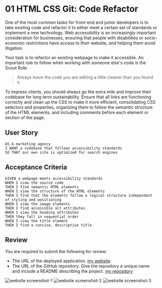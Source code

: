 # 01 HTML CSS Git: Code Refactor

One of the most common tasks for front-end and junior developers is to take existing code and refactor it to either meet a certain set of standards or implement a new technology. Web accessibility is an increasingly important consideration for businesses, ensuring that people with disabilities or socio-economic restrictions have access to their website, and helping them avoid litigation.

Your task is to refactor an existing webpage to make it accessible. An important rule to follow when working with someone else's code is the Scout Rule:

> Always leave the code you are editing a little cleaner than you found it.

To impress clients, you should always go the extra mile and improve their codebase for long term sustainability. Ensure that all links are functioning correctly and clean up the CSS to make it more efficient, consolidating CSS selectors and properties, organizing them to follow the semantic structure of the HTML elements, and including comments before each element or section of the page.

## User Story

```
AS A marketing agency
I WANT a codebase that follows accessibility standards
SO THAT our own site is optimized for search engines
```

## Acceptance Criteria

```
GIVEN a webpage meets accessibility standards
WHEN I view the source code
THEN I find semantic HTML elements
WHEN I view the structure of the HTML elements
THEN I find that the elements follow a logical structure independent of styling and positioning
WHEN I view the image elements
THEN I find accessible alt attributes
WHEN I view the heading attributes
THEN they fall in sequential order
WHEN I view the title element
THEN I find a concise, descriptive title
```

## Review

You are required to submit the following for review:

* The URL of the deployed application. [my website](https://sirwettering.github.io/sirwettering/)
* The URL of the GitHub repository. Give the repository a unique name and include a README describing the project. [my repository](https://github.com/sirwettering/sirwettering)

![website screenshot-1](https://user-images.githubusercontent.com/88121961/130437965-257952b9-cac3-44bf-aee6-0da896b864c6.png)
![website screenshot-2](https://user-images.githubusercontent.com/88121961/130437987-760b57c0-9b37-410c-b99e-5a50698fccca.png)
![website screenshot-3](https://user-images.githubusercontent.com/88121961/130438015-363eb078-68c8-4e86-85e7-79d52192f48d.png)
